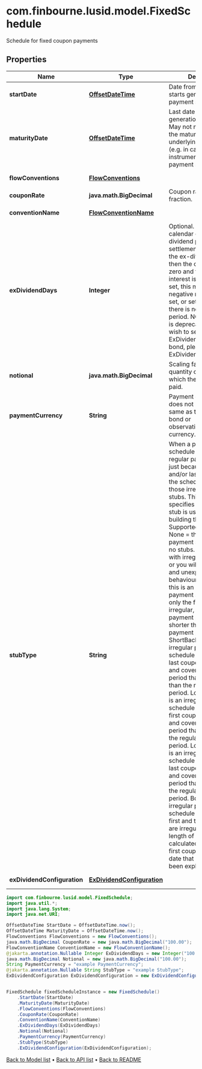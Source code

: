 # com.finbourne.lusid.model.FixedSchedule
Schedule for fixed coupon payments

## Properties

Name | Type | Description | Notes
------------ | ------------- | ------------- | -------------
**startDate** | [**OffsetDateTime**](OffsetDateTime.md) | Date from which LUSID starts generating the payment schedule. | [default to OffsetDateTime]
**maturityDate** | [**OffsetDateTime**](OffsetDateTime.md) | Last date of the payment generation schedule. May not necessarily be the maturity date  of the underlying instrument (e.g. in case the instrument has multiple payment schedules). | [default to OffsetDateTime]
**flowConventions** | [**FlowConventions**](FlowConventions.md) |  | [optional] [default to FlowConventions]
**couponRate** | **java.math.BigDecimal** | Coupon rate given as a fraction. | [optional] [default to java.math.BigDecimal]
**conventionName** | [**FlowConventionName**](FlowConventionName.md) |  | [optional] [default to FlowConventionName]
**exDividendDays** | **Integer** | Optional. Number of calendar days in the ex-dividend period.  If the settlement date falls in the ex-dividend period then the coupon paid is zero and the accrued interest is negative.  If set, this must be a non-negative number.  If not set, or set to 0, then there is no ex-dividend period.     NOTE: This field is deprecated. If you wish to set the ExDividendDays on a bond, please use the ExDividendConfiguration. | [optional] [default to Integer]
**notional** | **java.math.BigDecimal** | Scaling factor, the quantity outstanding on which the rate will be paid. | [optional] [default to java.math.BigDecimal]
**paymentCurrency** | **String** | Payment currency. This does not have to be the same as the nominal bond or observation/reset currency. | [default to String]
**stubType** | **String** | When a payment schedule doesn&#39;t have regular payment intervals just because of the  first and/or last coupons of the schedule, we call those irregular coupons stubs.  This configuration specifies what type of stub is used when building the schedule  Supported values are:  None &#x3D; this is a regular payment schedule with no stubs. DO NOT use it with irregular schedules or you will get incorrect and unexpected behaviour.  ShortFront &#x3D; this is an irregular payment schedule where only the first coupon is irregular, and covers a payment period that is shorter than the regular payment period.  ShortBack &#x3D; this is an irregular payment schedule where only the last coupon is irregular, and covers a payment period that is shorter than the regular payment period.  LongFront &#x3D; this is an irregular payment schedule where only the first coupon is irregular, and covers a payment period that is longer than the regular payment period.  LongBack &#x3D; this is an irregular payment schedule where only the last coupon is irregular, and covers a payment period that is longer than the regular payment period.  Both &#x3D; this is an irregular payment schedule where both the first and the last coupons are irregular, and the length of these periods is calculated based on the first coupon payment date that should have been explicitly set. | [optional] [default to String]
**exDividendConfiguration** | [**ExDividendConfiguration**](ExDividendConfiguration.md) |  | [optional] [default to ExDividendConfiguration]

```java
import com.finbourne.lusid.model.FixedSchedule;
import java.util.*;
import java.lang.System;
import java.net.URI;

OffsetDateTime StartDate = OffsetDateTime.now();
OffsetDateTime MaturityDate = OffsetDateTime.now();
FlowConventions FlowConventions = new FlowConventions();
java.math.BigDecimal CouponRate = new java.math.BigDecimal("100.00");
FlowConventionName ConventionName = new FlowConventionName();
@jakarta.annotation.Nullable Integer ExDividendDays = new Integer("100.00");
java.math.BigDecimal Notional = new java.math.BigDecimal("100.00");
String PaymentCurrency = "example PaymentCurrency";
@jakarta.annotation.Nullable String StubType = "example StubType";
ExDividendConfiguration ExDividendConfiguration = new ExDividendConfiguration();


FixedSchedule fixedScheduleInstance = new FixedSchedule()
    .StartDate(StartDate)
    .MaturityDate(MaturityDate)
    .FlowConventions(FlowConventions)
    .CouponRate(CouponRate)
    .ConventionName(ConventionName)
    .ExDividendDays(ExDividendDays)
    .Notional(Notional)
    .PaymentCurrency(PaymentCurrency)
    .StubType(StubType)
    .ExDividendConfiguration(ExDividendConfiguration);
```


[Back to Model list](../README.md#documentation-for-models) &#8226; [Back to API list](../README.md#documentation-for-api-endpoints) &#8226; [Back to README](../README.md)
